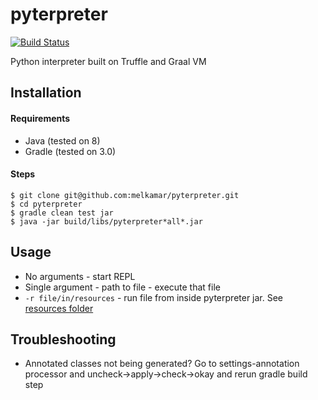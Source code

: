 # pyterpreter

[![Build Status](https://travis-ci.com/melkamar/pyterpreter.svg?token=vMAJz6sAMcPRgk9vRaTy&branch=no-truffle)](https://travis-ci.com/melkamar/pyterpreter)

Python interpreter built on Truffle and Graal VM

## Installation
#### Requirements
- Java (tested on 8)
- Gradle (tested on 3.0)

#### Steps 
```
$ git clone git@github.com:melkamar/pyterpreter.git
$ cd pyterpreter
$ gradle clean test jar
$ java -jar build/libs/pyterpreter*all*.jar
```

## Usage

- No arguments - start REPL
- Single argument - path to file - execute that file
- `-r file/in/resources` - run file from inside pyterpreter jar. See [resources folder](src/main/resources)

## Troubleshooting

- Annotated classes not being generated? Go to settings-annotation processor and uncheck->apply->check->okay and rerun gradle build step